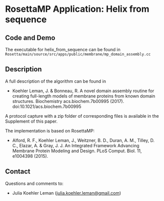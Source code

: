 # RosettaMP Application: Helix from sequence

## Code and Demo
The executable for helix_from_sequence can be found in `Rosetta/main/source/src/apps/public/membrane/mp_domain_assembly.cc`

## Description
A full description of the algorithm can be found in 

* Koehler Leman, J. & Bonneau, R. A novel domain assembly routine for creating full-length models of membrane proteins from known domain structures. Biochemistry acs.biochem.7b00995 (2017). doi:10.1021/acs.biochem.7b00995

A protocol capture with a zip folder of corresponding files is available in the Supplement of this paper.

The implementation is based on RosettaMP:

* Alford, R. F., Koehler Leman, J., Weitzner, B. D., Duran, A. M., Tilley, D. C., Elazar, A. & Gray, J. J. An Integrated Framework Advancing Membrane Protein Modeling and Design. PLoS Comput. Biol. 11, e1004398 (2015).

## Contact

Questions and comments to: 
 - Julia Koehler Leman ([julia.koehler.leman@gmail.com](julia.koehler.leman@gmail.com))
